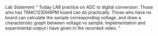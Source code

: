 Lab Statement
"
Today LAB practice on ADC to digital conversion. Those who has TM4C123GH6PM board can do practically. Those who have no board can calculate the sample corresponding voltage, and draw a characteristic graph between voltage vs sample. Implementation and experimental output i have given in the recorded video.
"

